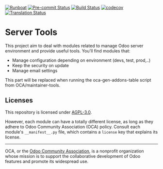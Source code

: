 
[![Runboat](https://img.shields.io/badge/runboat-Try%20me-875A7B.png)](https://runboat.odoo-community.org/builds?repo=OCA/server-tools&target_branch=13.0)
[![Pre-commit Status](https://github.com/OCA/server-tools/actions/workflows/pre-commit.yml/badge.svg?branch=13.0)](https://github.com/OCA/server-tools/actions/workflows/pre-commit.yml?query=branch%3A13.0)
[![Build Status](https://github.com/OCA/server-tools/actions/workflows/test.yml/badge.svg?branch=13.0)](https://github.com/OCA/server-tools/actions/workflows/test.yml?query=branch%3A13.0)
[![codecov](https://codecov.io/gh/OCA/server-tools/branch/13.0/graph/badge.svg)](https://codecov.io/gh/OCA/server-tools)
[![Translation Status](https://translation.odoo-community.org/widgets/server-tools-13-0/-/svg-badge.svg)](https://translation.odoo-community.org/engage/server-tools-13-0/?utm_source=widget)

<!-- /!\ do not modify above this line -->

# Server Tools

This project aim to deal with modules related to manage Odoo server environment and provide useful tools. You'll find modules that:

 - Manage configuration depending on environment (devs, test, prod,..)
 - Keep the security on update
 - Manage email settings

<!-- /!\ do not modify below this line -->

<!-- prettier-ignore-start -->

[//]: # (addons)

This part will be replaced when running the oca-gen-addons-table script from OCA/maintainer-tools.

[//]: # (end addons)

<!-- prettier-ignore-end -->

## Licenses

This repository is licensed under [AGPL-3.0](LICENSE).

However, each module can have a totally different license, as long as they adhere to Odoo Community Association (OCA)
policy. Consult each module's `__manifest__.py` file, which contains a `license` key
that explains its license.

----
OCA, or the [Odoo Community Association](http://odoo-community.org/), is a nonprofit
organization whose mission is to support the collaborative development of Odoo features
and promote its widespread use.
